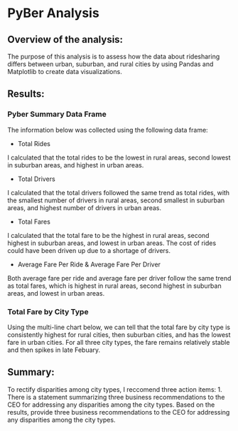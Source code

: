 # PyBer Analysis
## Overview of the analysis:
The purpose of this analysis is to assess how the data about ridesharing differs between urban, suburban, and rural cities by using Pandas and Matplotlib to create data visualizations.

## Results:

### Pyber Summary Data Frame

The information below was collected using the following data frame:



  * Total Rides

I calculated that the total rides to be the lowest in rural areas, second lowest in suburban areas, and highest in urban areas.

 * Total Drivers

I calculated that the total drivers followed the same trend as total rides, with the smallest number of drivers in rural areas, second smallest in suburban areas, and highest number of drivers in urban areas.

 * Total Fares

I calculated that the total fare to be the highest in rural areas, second highest in suburban areas, and lowest in urban areas. The cost of rides could have been driven up due to a shortage of drivers.

 * Average Fare Per Ride & Average Fare Per Driver

Both average fare per ride and average fare per driver follow the same trend as total fares, which is highest in rural areas, second highest in suburban areas, and lowest in urban areas.


### Total Fare by City Type

Using the multi-line chart below, we can tell that the total fare by city type is consistently highest for rural cities, then suburban cities, and has the lowest fare in urban cities. For all three city types, the fare remains relatively stable and then spikes in late Febuary. 

## Summary:
To rectify disparities among city types, I reccomend three action items:
1. 
There is a statement summarizing three business recommendations to the CEO for addressing any disparities among the city types.
Based on the results, provide three business recommendations to the CEO for addressing any disparities among the city types.

